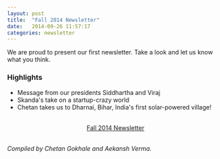 ```yaml
---
layout: post
title:  "Fall 2014 Newsletter"
date:   2014-09-26 11:57:17
categories: newsletter
---
```


We are proud to present our first newsletter. Take a look and let us know what you think.


### Highlights

* Message from our presidents Siddhartha and Viraj
* Skanda's take on a startup-crazy world
* Chetan takes us to Dharnai, Bihar, India's first solar-powered village!

<br>
<div align="center">
<a class="typeform-share button btn btn-primary btn-sm" href="/docs/newsletter_issue1_140926-v1.pdf" data-mode="1" target="_blank">Fall 2014 Newsletter</a>
</div>
<br>

*Compiled by Chetan Gokhale and Aekansh Verma.*
